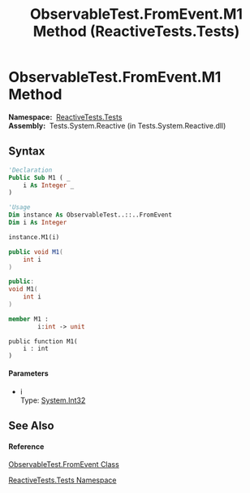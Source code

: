 ﻿---
title: ObservableTest.FromEvent.M1 Method  (ReactiveTests.Tests)
TOCTitle: M1 Method
ms:assetid: M:ReactiveTests.Tests.ObservableTest.FromEvent.M1(System.Int32)
ms:mtpsurl: https://msdn.microsoft.com/en-us/library/reactivetests.tests.observabletest.fromevent.m1(v=VS.103)
ms:contentKeyID: 36619780
ms.date: 06/28/2011
mtps_version: v=VS.103
f1_keywords:
- ReactiveTests.Tests.ObservableTest.FromEvent.M1
dev_langs:
- CSharp
- JScript
- VB
- FSharp
- c++
---

# ObservableTest.FromEvent.M1 Method

**Namespace:**  [ReactiveTests.Tests](hh289046\(v=vs.103\).md)  
**Assembly:**  Tests.System.Reactive (in Tests.System.Reactive.dll)

## Syntax

``` vb
'Declaration
Public Sub M1 ( _
    i As Integer _
)
```

``` vb
'Usage
Dim instance As ObservableTest..::..FromEvent
Dim i As Integer

instance.M1(i)
```

``` csharp
public void M1(
    int i
)
```

``` c++
public:
void M1(
    int i
)
```

``` fsharp
member M1 : 
        i:int -> unit 
```

``` jscript
public function M1(
    i : int
)
```

#### Parameters

  - i  
    Type: [System.Int32](https://msdn.microsoft.com/en-us/library/td2s409d)  

## See Also

#### Reference

[ObservableTest.FromEvent Class](hh315394\(v=vs.103\).md)

[ReactiveTests.Tests Namespace](hh289046\(v=vs.103\).md)

